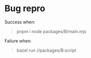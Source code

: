 # Bug repro

Success when:

> pnpm i
> node packages/B/main.mjs

Failure when:

> bazel run //packages/B:script
